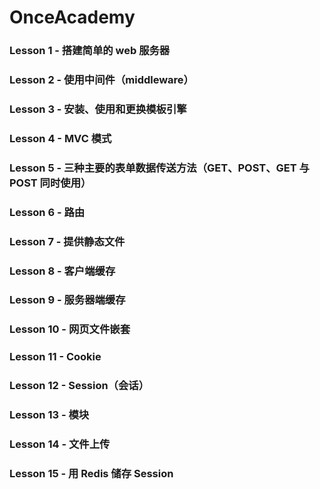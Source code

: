 # OnceAcademy
### Lesson 1 - 搭建简单的 web 服务器  
### Lesson 2 - 使用中间件（middleware）  
### Lesson 3 - 安装、使用和更换模板引擎   
### Lesson 4 - MVC 模式  
### Lesson 5 - 三种主要的表单数据传送方法（GET、POST、GET 与 POST 同时使用）  
### Lesson 6 - 路由  
### Lesson 7 - 提供静态文件  
### Lesson 8 - 客户端缓存  
### Lesson 9 - 服务器端缓存  
### Lesson 10 - 网页文件嵌套  
### Lesson 11 - Cookie  
### Lesson 12 - Session（会话）  
### Lesson 13 - 模块  
### Lesson 14 - 文件上传  
### Lesson 15 - 用 Redis 储存 Session